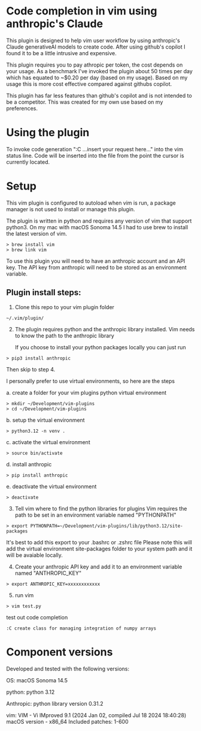 # Code completion in vim using anthropic's Claude
This plugin is designed to help vim user workflow by using anthropic's Claude generativeAI models to create code.
After using github's copilot I found it to be a little intrusive and expensive.

This plugin requires you to pay athropic per token, the cost depends on your usage.
As a benchmark I've invoked the plugin about 50 times per day which has equated to ~$0.20 per day (based on my usage).
Based on my usage this is more cost effective compared against githubs copilot.

This plugin has far less features than github's copilot and is not intended to be a competitor. 
This was created for my own use based on my preferences.


# Using the plugin
To invoke code generation ":C ...insert your request here..." into the vim status line. 
Code will be inserted into the file from the point the cursor is currently located.

# Setup
This vim plugin is configured to autoload when vim is run, a package manager is not used to install or manage this plugin.

The plugin is written in python and requires any version of vim that support python3.
On my mac with macOS Sonoma 14.5 I had to use brew to install the latest version of vim.

```
> brew install vim
> brew link vim
```

To use this plugin you will need to have an anthropic account and an API key.
The API key from anthropic will need to be stored as an environment variable.

## Plugin install steps:
1. Clone this repo to your vim plugin folder

```
~/.vim/plugin/
```

2. The plugin requires python and the anthropic library installed.
   Vim needs to know the path to the anthropic library 
   
   If you choose to install your python packages locally you can just run 
```
> pip3 install anthropic
```
   Then skip to step 4.
 

   I personally prefer to use virtual environments, so here are the steps

   a. create a folder for your vim plugins python virtual environment
  ```
  > mkdir ~/Development/vim-plugins
  > cd ~/Development/vim-plugins
  ```

   b. setup the virtual environment
  ```
  > python3.12 -n venv . 
  ```

   c. activate the virtual environment
  ```
  > source bin/activate
  ```

   d. install anthropic
   ```
   > pip install anthropic
   ```

   e. deactivate the virtual environment
   ```
   > deactivate
   ```

3. Tell vim where to find the python libraries for plugins
   Vim requires the path to be set in an environment variable named "PYTHONPATH"
```
> export PYTHONPATH=~/Development/vim-plugins/lib/python3.12/site-packages
```

   It's best to add this export to your .bashrc or .zshrc file
   Please note this will add the virtual environment site-packages folder to your system path and it will be avaiable locally.

4. Create your anthropic API key and add it to an environment variable named "ANTHROPIC_KEY"
```
> export ANTHROPIC_KEY=xxxxxxxxxxxx
```

5. run vim
```
> vim test.py
```
   test out code completion
```
:C create class for managing integration of numpy arrays
```

# Component versions
Developed and tested with the following versions:

OS:
macOS Sonoma 14.5

python:
python 3.12

Anthropic:
python library version 0.31.2

vim:
VIM - Vi IMproved 9.1 (2024 Jan 02, compiled Jul 18 2024 18:40:28)
macOS version - x86_64
Included patches: 1-600


